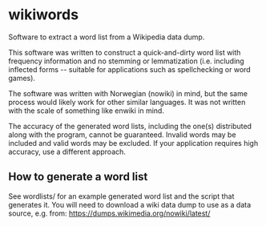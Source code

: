 # wikiwords

Software to extract a word list from a Wikipedia data dump.

This software was written to construct a quick-and-dirty
word list with frequency information and no stemming or
lemmatization (i.e. including inflected forms -- suitable for
applications such as spellchecking or word games).

The software was written with Norwegian (nowiki) in mind,
but the same process would likely work for other similar
languages. It was not written with the scale of something
like enwiki in mind.

The accuracy of the generated word lists, including the one(s)
distributed along with the program, cannot be guaranteed.
Invalid words may be included and valid words may be excluded.
If your application requires high accuracy, use a different
approach.

## How to generate a word list

See wordlists/ for an example generated word list and the
script that generates it. You will need to download a
wiki data dump to use as a data source, e.g. from:
  https://dumps.wikimedia.org/nowiki/latest/ 
